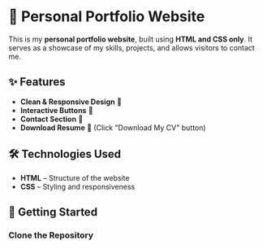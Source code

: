 # 🎨 Personal Portfolio Website

This is my **personal portfolio website**, built using **HTML and CSS only**. It serves as a showcase of my skills, projects, and allows visitors to contact me.  

## ✨ Features
- **Clean & Responsive Design** 📱  
- **Interactive Buttons** 🎯  
- **Contact Section** 📩  
- **Download Resume** 📄 (Click "Download My CV" button)  

## 🛠️ Technologies Used
- **HTML** – Structure of the website  
- **CSS** – Styling and responsiveness  

## 🚀 Getting Started
### Clone the Repository  


